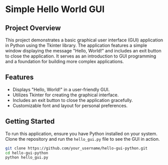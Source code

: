 
# Simple Hello World GUI

## Project Overview
This project demonstrates a basic graphical user interface (GUI) application in Python using the Tkinter library. The application features a simple window displaying the message "Hello, World!" and includes an exit button to close the application. It serves as an introduction to GUI programming and a foundation for building more complex applications.

## Features
- Displays "Hello, World!" in a user-friendly GUI.
- Utilizes Tkinter for creating the graphical interface.
- Includes an exit button to close the application gracefully.
- Customizable font and layout for personal preferences.

## Getting Started
To run this application, ensure you have Python installed on your system. Clone the repository and run the `hello_gui.py` file to see the GUI in action.

```bash
git clone https://github.com/your_username/hello-gui-python.git
cd hello-gui-python
python hello_gui.py
